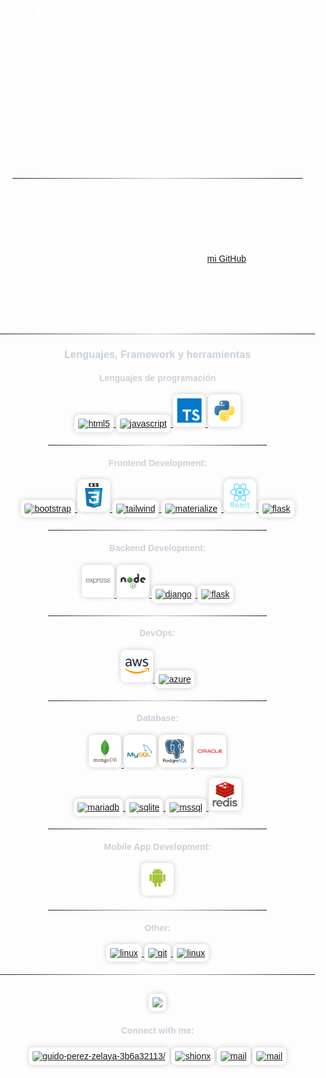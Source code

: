 
<body style="font-family: 'Arial', sans-serif;margin: 0;padding: 0;color: #c9d1d9;">

<div style="font-family: 'Arial', sans-serif; color: #fff; padding: 20px;">
<h1 align="center" style="font-family: 'Arial', sans-serif;">Hola, soy Guido Perez Zelaya</h1>
<h3 style="font-family: 'Arial', sans-serif; text-align: center; ">Analista Programador | Estudiante de Ingeniería en Informática | Apasionado por la tecnología </h3>

<p style="text-align: justify; max-width: 800px; margin: 20px auto;">Actualmente, estoy profundizando mis conocimientos y habilidades como estudiante de Ingeniería en Informática. Me motiva constantemente el deseo de aprender y de estar al día con las últimas tendencias tecnológicas. Valorizo el trabajo en equipo, donde puedo compartir ideas, aprender de los demás y contribuir al éxito colectivo. Mi objetivo es siempre ofrecer lo mejor de mí en cada proyecto, no por una competencia, sino por el compromiso de entregar resultados de calidad. Busco oportunidades donde pueda aportar valor, compartir conocimientos y crecer junto a otros profesionales apasionados.</p>

<hr style="background-image: linear-gradient(to right, rgba(255, 255, 255, 0), rgba(255, 255, 255, 0.75), rgba(255, 255, 255, 0));height: 1px;border: 0;margin-top: 20px;"  style="background-image: linear-gradient(to right, rgba(255, 255, 255, 0), rgba(255, 255, 255, 0.75), rgba(255, 255, 255, 0));height: 1px;border: 0;margin-top: 20px;"  style="background-image: linear-gradient(to right, rgba(255, 255, 255, 0), rgba(255, 255, 255, 0.75), rgba(255, 255, 255, 0));height: 1px;border: 0;margin-top: 20px;"  style="background-image: linear-gradient(to right, rgba(255, 255, 255, 0), rgba(255, 255, 255, 0.75), rgba(255, 255, 255, 0));height: 1px;border: 0;margin-top: 20px;" >

<h4 style="margin-top: 20px; margin: 20px auto; text-align: center; max-width: 800px; ">Mi situación actual:</h4>
<ul style="list-style-type: circle; margin: auto;  max-width: 700px;text-align: center, justify;">
<li>📄 Javascripts FullStack en bootcamp <b>DesafioLatam</b> Enero - Mayo - 2024</li>
<li>📄 Ingeniería en Informática en <b>Inacap Chile</b> - Marzo - Diciembre - 2024</li>
<li>👨‍💻 Todos mis proyectos están disponibles en <a href="https://gperzal.github.io/" >mi GitHub</a> </li>
<li>⚡ Dato curioso <b>Puede que lo parezca, pero al menos hago reír a la gente más que ellos a mí</b></li>
<li>💬 Frases <b>Escribe tu código, marca la diferencia y transforma vidas.</b></li>
</ul>

</div>

<hr style="background-image: linear-gradient(to right, rgba(255, 255, 255, 0), rgba(255, 255, 255, 0.75), rgba(255, 255, 255, 0));height: 1px;border: 0;margin-top: 20px;"  style="background-image: linear-gradient(to right, rgba(255, 255, 255, 0), rgba(255, 255, 255, 0.75), rgba(255, 255, 255, 0));height: 1px;border: 0;margin-top: 20px;"  style="background-image: linear-gradient(to right, rgba(255, 255, 255, 0), rgba(255, 255, 255, 0.75), rgba(255, 255, 255, 0));height: 1px;border: 0;margin-top: 20px;"  style="background-image: linear-gradient(to right, rgba(255, 255, 255, 0), rgba(255, 255, 255, 0.75), rgba(255, 255, 255, 0));height: 1px;border: 0;margin-top: 20px;" >
<div align="center" >
<h3>Lenguajes, Framework y herramientas</h3>

<h4>Lenguajes de programación</h4>
<a href="https://www.w3.org/html/" target="_blank" rel="noreferrer"> <img style="background-color: white; border-radius: 8px;padding: 6px;box-shadow: 0 0 8px rgba(0, 0, 0, 0.2);" src="https://www.vectorlogo.zone/logos/w3_html5/w3_html5-icon.svg" alt="html5" width="40" height="40"/> </a>
<a href="https://developer.mozilla.org/en-US/docs/Web/JavaScript" target="_blank" rel="noreferrer"> <img style="background-color: white; border-radius: 8px;padding: 6px;box-shadow: 0 0 8px rgba(0, 0, 0, 0.2);" src="https://upload.vectorlogo.zone/logos/javascript/images/806c2e30-cf85-4b36-81bb-037049603c34.svg" alt="javascript" width="40" height="40"/> </a>
<a href="https://www.typescriptlang.org/" target="_blank" rel="noreferrer"> <img style="background-color: white; border-radius: 8px;padding: 6px;box-shadow: 0 0 8px rgba(0, 0, 0, 0.2);" src="https://raw.githubusercontent.com/devicons/devicon/master/icons/typescript/typescript-original.svg" alt="typescript" width="40" height="40"/> </a>
<a href="https://www.python.org" target="_blank" rel="noreferrer"> <img style="background-color: white; border-radius: 8px;padding: 6px;box-shadow: 0 0 8px rgba(0, 0, 0, 0.2);" src="https://raw.githubusercontent.com/devicons/devicon/master/icons/python/python-original.svg" alt="python" width="40" height="40"/> </a>

<hr style="background-image: linear-gradient(to right, rgba(255, 255, 255, 0), rgba(255, 255, 255, 0.75), rgba(255, 255, 255, 0));height: 1px;border: 0;margin-top: 20px;"  style="background-image: linear-gradient(to right, rgba(255, 255, 255, 0), rgba(255, 255, 255, 0.75), rgba(255, 255, 255, 0));height: 1px;border: 0;margin-top: 20px;"  style="background-image: linear-gradient(to right, rgba(255, 255, 255, 0), rgba(255, 255, 255, 0.75), rgba(255, 255, 255, 0));height: 1px;border: 0;margin-top: 20px;"  style="background-image: linear-gradient(to right, rgba(255, 255, 255, 0), rgba(255, 255, 255, 0.75), rgba(255, 255, 255, 0));height: 1px;border: 0;margin-top: 20px;"  width="350px">

<h4>Frontend Development:</h4>

<a href="https://getbootstrap.com" target="_blank" rel="noreferrer"> <img style="background-color: white; border-radius: 8px;padding: 6px;box-shadow: 0 0 8px rgba(0, 0, 0, 0.2);" style="background-color: white; border-radius: 8px;padding: 6px;box-shadow: 0 0 8px rgba(0, 0, 0, 0.2);" src="https://upload.vectorlogo.zone/logos/getbootstrap/images/987f8f6c-263a-47b1-a85d-853cfca215d9.svg" alt="bootstrap" width="40" height="40"/> </a>
<a href="https://www.w3schools.com/css/" target="_blank" rel="noreferrer"> <img style="background-color: white; border-radius: 8px;padding: 6px;box-shadow: 0 0 8px rgba(0, 0, 0, 0.2);" src="https://raw.githubusercontent.com/devicons/devicon/master/icons/css3/css3-original-wordmark.svg" alt="css3" width="40" height="40"/> </a>
<a href="https://tailwindcss.com/" target="_blank" rel="noreferrer"> <img style="background-color: white; border-radius: 8px;padding: 6px;box-shadow: 0 0 8px rgba(0, 0, 0, 0.2);" src="https://www.vectorlogo.zone/logos/tailwindcss/tailwindcss-icon.svg" alt="tailwind" width="40" height="40"/> </a>
<a href="https://materializecss.com/" target="_blank" rel="noreferrer"> <img style="background-color: white; border-radius: 8px;padding: 6px;box-shadow: 0 0 8px rgba(0, 0, 0, 0.2);" src="https://raw.githubusercontent.com/prplx/svg-logos/5585531d45d294869c4eaab4d7cf2e9c167710a9/svg/materialize.svg" alt="materialize" width="40" height="40"/> </a>
<a href="https://reactjs.org/" target="_blank" rel="noreferrer"> <img style="background-color: white; border-radius: 8px;padding: 6px;box-shadow: 0 0 8px rgba(0, 0, 0, 0.2);" src="https://raw.githubusercontent.com/devicons/devicon/master/icons/react/react-original-wordmark.svg" alt="react" width="40" height="40"/> </a>
<a href="https://nextjs.org/" target="_blank" rel="noreferrer"> <img style="background-color: white; border-radius: 8px;padding: 6px;box-shadow: 0 0 8px rgba(0, 0, 0, 0.2);" src="https://upload.vectorlogo.zone/logos/nextjs/images/abcffb25-b56d-475f-9c82-26818776dc33.svg" alt="flask" width="40" height="40"/> </a>

<hr style="background-image: linear-gradient(to right, rgba(255, 255, 255, 0), rgba(255, 255, 255, 0.75), rgba(255, 255, 255, 0));height: 1px;border: 0;margin-top: 20px;"  style="background-image: linear-gradient(to right, rgba(255, 255, 255, 0), rgba(255, 255, 255, 0.75), rgba(255, 255, 255, 0));height: 1px;border: 0;margin-top: 20px;"  style="background-image: linear-gradient(to right, rgba(255, 255, 255, 0), rgba(255, 255, 255, 0.75), rgba(255, 255, 255, 0));height: 1px;border: 0;margin-top: 20px;"  style="background-image: linear-gradient(to right, rgba(255, 255, 255, 0), rgba(255, 255, 255, 0.75), rgba(255, 255, 255, 0));height: 1px;border: 0;margin-top: 20px;"  width="350px">

<h4>Backend Development:</h4>
<a href="https://expressjs.com" target="_blank" rel="noreferrer"> <img style="background-color: white; border-radius: 8px;padding: 6px;box-shadow: 0 0 8px rgba(0, 0, 0, 0.2);" src="https://raw.githubusercontent.com/devicons/devicon/master/icons/express/express-original-wordmark.svg" alt="express" width="40" height="40"/> </a>
<a href="https://nodejs.org" target="_blank" rel="noreferrer"> <img style="background-color: white; border-radius: 8px;padding: 6px;box-shadow: 0 0 8px rgba(0, 0, 0, 0.2);" src="https://raw.githubusercontent.com/devicons/devicon/master/icons/nodejs/nodejs-original-wordmark.svg" alt="nodejs" width="40" height="40"/> </a>
<a href="https://www.djangoproject.com/" target="_blank" rel="noreferrer"> <img style="background-color: white; border-radius: 8px;padding: 6px;box-shadow: 0 0 8px rgba(0, 0, 0, 0.2);" src="https://cdn.worldvectorlogo.com/logos/django.svg" alt="django" width="40" height="40"/> </a>
<a href="https://flask.palletsprojects.com/" target="_blank" rel="noreferrer"> <img style="background-color: white; border-radius: 8px;padding: 6px;box-shadow: 0 0 8px rgba(0, 0, 0, 0.2);" src="https://www.vectorlogo.zone/logos/pocoo_flask/pocoo_flask-icon.svg" alt="flask" width="40" height="40"/> </a>

<hr style="background-image: linear-gradient(to right, rgba(255, 255, 255, 0), rgba(255, 255, 255, 0.75), rgba(255, 255, 255, 0));height: 1px;border: 0;margin-top: 20px;"  style="background-image: linear-gradient(to right, rgba(255, 255, 255, 0), rgba(255, 255, 255, 0.75), rgba(255, 255, 255, 0));height: 1px;border: 0;margin-top: 20px;"  style="background-image: linear-gradient(to right, rgba(255, 255, 255, 0), rgba(255, 255, 255, 0.75), rgba(255, 255, 255, 0));height: 1px;border: 0;margin-top: 20px;"  style="background-image: linear-gradient(to right, rgba(255, 255, 255, 0), rgba(255, 255, 255, 0.75), rgba(255, 255, 255, 0));height: 1px;border: 0;margin-top: 20px;"  width="350px">
<h4 >DevOps:</h4>
<a href="https://aws.amazon.com" target="_blank" rel="noreferrer"> <img style="background-color: white; border-radius: 8px;padding: 6px;box-shadow: 0 0 8px rgba(0, 0, 0, 0.2);" src="https://raw.githubusercontent.com/devicons/devicon/master/icons/amazonwebservices/amazonwebservices-original-wordmark.svg" alt="aws" width="40" height="40"/> </a> <a href="https://azure.microsoft.com/en-in/" target="_blank" rel="noreferrer"> <img style="background-color: white; border-radius: 8px;padding: 6px;box-shadow: 0 0 8px rgba(0, 0, 0, 0.2);" src="https://upload.vectorlogo.zone/logos/microsoft_azure/images/e584dc34-9cda-4cd3-b318-b6fe4909e4f8.svg" alt="azure" width="40" height="40"/> </a>
<hr style="background-image: linear-gradient(to right, rgba(255, 255, 255, 0), rgba(255, 255, 255, 0.75), rgba(255, 255, 255, 0));height: 1px;border: 0;margin-top: 20px;"  style="background-image: linear-gradient(to right, rgba(255, 255, 255, 0), rgba(255, 255, 255, 0.75), rgba(255, 255, 255, 0));height: 1px;border: 0;margin-top: 20px;"  style="background-image: linear-gradient(to right, rgba(255, 255, 255, 0), rgba(255, 255, 255, 0.75), rgba(255, 255, 255, 0));height: 1px;border: 0;margin-top: 20px;"  style="background-image: linear-gradient(to right, rgba(255, 255, 255, 0), rgba(255, 255, 255, 0.75), rgba(255, 255, 255, 0));height: 1px;border: 0;margin-top: 20px;"  width="350px">

<h4>Database:</h4>

<a href="https://www.mongodb.com/" target="_blank" rel="noreferrer"> <img style="background-color: white; border-radius: 8px;padding: 6px;box-shadow: 0 0 8px rgba(0, 0, 0, 0.2);" src="https://raw.githubusercontent.com/devicons/devicon/master/icons/mongodb/mongodb-original-wordmark.svg" alt="mongodb" width="40" height="40"/> </a>
<a href="https://www.mysql.com/" target="_blank" rel="noreferrer"> <img style="background-color: white; border-radius: 8px;padding: 6px;box-shadow: 0 0 8px rgba(0, 0, 0, 0.2);" src="https://raw.githubusercontent.com/devicons/devicon/master/icons/mysql/mysql-original-wordmark.svg" alt="mysql" width="40" height="40"/></a>
<a href="https://www.postgresql.org" target="_blank" rel="noreferrer"> <img style="background-color: white; border-radius: 8px;padding: 6px;box-shadow: 0 0 8px rgba(0, 0, 0, 0.2);" src="https://raw.githubusercontent.com/devicons/devicon/master/icons/postgresql/postgresql-original-wordmark.svg" alt="postgresql" width="40" height="40"/> </a>
<a href="https://www.oracle.com/" target="_blank" rel="noreferrer"> <img style="background-color: white; border-radius: 8px;padding: 6px;box-shadow: 0 0 8px rgba(0, 0, 0, 0.2);" src="https://raw.githubusercontent.com/devicons/devicon/master/icons/oracle/oracle-original.svg" alt="oracle" width="40" height="40"/> </a>

<a href="https://mariadb.org/" target="_blank" rel="noreferrer"> <img style="background-color: white; border-radius: 8px;padding: 6px;box-shadow: 0 0 8px rgba(0, 0, 0, 0.2);" src="https://www.vectorlogo.zone/logos/mariadb/mariadb-icon.svg" alt="mariadb" width="40" height="40"/> </a>
<a href="https://www.sqlite.org/" target="_blank" rel="noreferrer"> <img style="background-color: white; border-radius: 8px;padding: 6px;box-shadow: 0 0 8px rgba(0, 0, 0, 0.2);" src="https://www.vectorlogo.zone/logos/sqlite/sqlite-icon.svg" alt="sqlite" width="40" height="40"/> </a>
<a href="https://www.microsoft.com/en-us/sql-server" target="_blank" rel="noreferrer"> <img style="background-color: white; border-radius: 8px;padding: 6px;box-shadow: 0 0 8px rgba(0, 0, 0, 0.2);" src="https://www.svgrepo.com/show/303229/microsoft-sql-server-logo.svg" alt="mssql" width="40" height="40"/> </a>
<a href="https://redis.io" target="_blank" rel="noreferrer"> <img style="background-color: white; border-radius: 8px;padding: 6px;box-shadow: 0 0 8px rgba(0, 0, 0, 0.2);" src="https://raw.githubusercontent.com/devicons/devicon/master/icons/redis/redis-original-wordmark.svg" alt="redis" width="40" height="40"/> </a>

<hr style="background-image: linear-gradient(to right, rgba(255, 255, 255, 0), rgba(255, 255, 255, 0.75), rgba(255, 255, 255, 0));height: 1px;border: 0;margin-top: 20px;"  style="background-image: linear-gradient(to right, rgba(255, 255, 255, 0), rgba(255, 255, 255, 0.75), rgba(255, 255, 255, 0));height: 1px;border: 0;margin-top: 20px;"  style="background-image: linear-gradient(to right, rgba(255, 255, 255, 0), rgba(255, 255, 255, 0.75), rgba(255, 255, 255, 0));height: 1px;border: 0;margin-top: 20px;"  style="background-image: linear-gradient(to right, rgba(255, 255, 255, 0), rgba(255, 255, 255, 0.75), rgba(255, 255, 255, 0));height: 1px;border: 0;margin-top: 20px;"  width="350px">
<h4 >Mobile App Development:</h4>

<a href="https://developer.android.com" target="_blank" rel="noreferrer"> <img style="background-color: white; border-radius: 8px;padding: 6px;box-shadow: 0 0 8px rgba(0, 0, 0, 0.2);" src="https://raw.githubusercontent.com/devicons/devicon/master/icons/android/android-original-wordmark.svg" alt="android" width="40" height="40"/> </a>

<hr style="background-image: linear-gradient(to right, rgba(255, 255, 255, 0), rgba(255, 255, 255, 0.75), rgba(255, 255, 255, 0));height: 1px;border: 0;margin-top: 20px;"  style="background-image: linear-gradient(to right, rgba(255, 255, 255, 0), rgba(255, 255, 255, 0.75), rgba(255, 255, 255, 0));height: 1px;border: 0;margin-top: 20px;"  style="background-image: linear-gradient(to right, rgba(255, 255, 255, 0), rgba(255, 255, 255, 0.75), rgba(255, 255, 255, 0));height: 1px;border: 0;margin-top: 20px;"  style="background-image: linear-gradient(to right, rgba(255, 255, 255, 0), rgba(255, 255, 255, 0.75), rgba(255, 255, 255, 0));height: 1px;border: 0;margin-top: 20px;"  width="350px">
<h4 >Other:</h4>

<a href="https://www.kali.org/" target="_blank" rel="noreferrer"> <img style="background-color: white; border-radius: 8px;padding: 6px;box-shadow: 0 0 8px rgba(0, 0, 0, 0.2);" src="https://upload.vectorlogo.zone/logos/kali/images/324c35f9-62e7-40d5-8d50-3d64fa06ad0e.svg" alt="linux" width="40" height="40"/> </a>
<a href="https://git-scm.com/" target="_blank" rel="noreferrer"> <img style="background-color: white; border-radius: 8px;padding: 6px;box-shadow: 0 0 8px rgba(0, 0, 0, 0.2);" src="https://www.vectorlogo.zone/logos/git-scm/git-scm-icon.svg" alt="git" width="40" height="40"/> </a>
<a href="https://www.microsoft.com/es-cl/" target="_blank" rel="noreferrer"> <img style="background-color: white; border-radius: 8px;padding: 6px;box-shadow: 0 0 8px rgba(0, 0, 0, 0.2);" src="https://www.vectorlogo.zone/logos/microsoft/microsoft-icon.svg" alt="linux" width="40" height="40"/> </a>

</div>
<hr style="background-image: linear-gradient(to right, rgba(255, 255, 255, 0), rgba(255, 255, 255, 0.75), rgba(255, 255, 255, 0));height: 1px;border: 0;margin-top: 20px;"  style="background-image: linear-gradient(to right, rgba(255, 255, 255, 0), rgba(255, 255, 255, 0.75), rgba(255, 255, 255, 0));height: 1px;border: 0;margin-top: 20px;"  style="background-image: linear-gradient(to right, rgba(255, 255, 255, 0), rgba(255, 255, 255, 0.75), rgba(255, 255, 255, 0));height: 1px;border: 0;margin-top: 20px;"  style="background-image: linear-gradient(to right, rgba(255, 255, 255, 0), rgba(255, 255, 255, 0.75), rgba(255, 255, 255, 0));height: 1px;border: 0;margin-top: 20px;" >
<br>
<div align="center" >
  <img style="background-color: white; border-radius: 8px;padding: 6px;box-shadow: 0 0 8px rgba(0, 0, 0, 0.2);" src="https://profile-counter.glitch.me/gperzal/count.svg?"  />
</div>

<div align="center">
<h4 >Connect with me:</h4>
<p >
<a href="https://linkedin.com/in/guido-perez-zelaya-3b6a32113/" target="blank"><img style="background-color: white; border-radius: 8px;padding: 6px;box-shadow: 0 0 8px rgba(0, 0, 0, 0.2);" align="center" src="https://www.vectorlogo.zone/logos/linkedin/linkedin-icon.svg" alt="guido-perez-zelaya-3b6a32113/" height="40" width="40" /></a>
<a href="https://fb.com/shionx" target="blank"><img style="background-color: white; border-radius: 8px;padding: 6px;box-shadow: 0 0 8px rgba(0, 0, 0, 0.2);" align="center" src="https://www.vectorlogo.zone/logos/facebook/facebook-official.svg" alt="shionx" height="40" width="40" /></a>
<a href="mailto:gperzal@gmail.com" target="blank"><img style="background-color: white; border-radius: 8px;padding: 6px;box-shadow: 0 0 8px rgba(0, 0, 0, 0.2);" align="center" src="https://www.vectorlogo.zone/logos/gmail/gmail-icon.svg" alt="mail" height="40" width="40" /></a>
<a href="wa.me/568998876935" target="blank"><img style="background-color: white; border-radius: 8px;padding: 6px;box-shadow: 0 0 8px rgba(0, 0, 0, 0.2);" align="center" src="https://www.vectorlogo.zone/logos/whatsapp/whatsapp-icon.svg" alt="mail" height="40" width="40" /></a>
</p>
</div>
</body>


